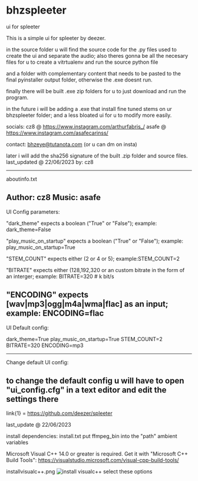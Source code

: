 # bhzspleeter
ui for spleeter

This is a simple ui for spleeter by deezer.

in the source folder u will find the source code for the .py files used to create the ui and separate the audio;
also theres gonna be all the necesary files for u to create a vitrtualenv and run the source python file

and a folder with complementary content that needs to be pasted to the final pyinstaller output folder, otherwise the .exe doesnt run.

finally there will be built .exe zip folders for u to just download and run the program.

in the future i will be adding a .exe that install fine tuned stems on ur bhzspleeter folder;
and a less bloated ui for u to modify more easily.

socials:
cz8   @   https://www.instagram.com/arthurfabris_/
asafe @   https://www.instagram.com/asafecarinss/

contact: bhzeye@tutanota.com (or u can dm on insta)


later i will add the sha256 signature of the built .zip folder and source files.
last_updated @ 22/06/2023 by: cz8

__________________________________________________________________________________

aboutinfo.txt

Author: cz8
Music: asafe
---------------------------------
UI Config parameters:

"dark_theme" expects a boolean ("True" or "False"); example: dark_theme=False

"play_music_on_startup" expects a boolean ("True" or "False"); example: play_music_on_startup=True

"STEM_COUNT" expects either (2 or 4 or 5); example:STEM_COUNT=2

"BITRATE" expects either (128,192,320 or an custom bitrate in the form of an interger; example: BITRATE=320 # k bit/s

"ENCODING" expects [wav|mp3|ogg|m4a|wma|flac] as an input; example: ENCODING=flac
---------------------------------
		
UI Default config:

dark_theme=True
play_music_on_startup=True
STEM_COUNT=2
BITRATE=320
ENCODING=mp3

---------------------------------

Change default UI config:
		
to change the default config u will have to open "ui_config.cfg" in a text editor and edit the settings there
---------------------------------
	
link{1} = https://github.com/deezer/spleeter


last_update @ 22/06/2023

install dependencies:
install.txt
put ffmpeg_bin into the "path" ambient variables

Microsoft Visual C++ 14.0 or greater is required. Get it with "Microsoft C++ Build Tools": https://visualstudio.microsoft.com/visual-cpp-build-tools/


installvisualc++.png
![install visualc++](https://github.com/cz-8/bhzspleeter/assets/137376594/379e2616-94ea-46b3-944b-d738a5399c9d)
select these options



